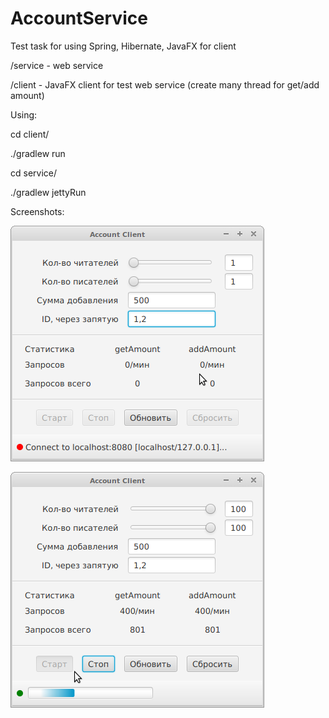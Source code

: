 AccountService
==============

Test task for using Spring, Hibernate, JavaFX for client


/service - web service

/client - JavaFX client for test web service (create many thread for get/add amount)

Using:

cd client/

./gradlew run

cd service/

./gradlew jettyRun


Screenshots:


![First](https://github.com/cementovoz/accountservice/raw/master/img/first.png)


![Second](https://github.com/cementovoz/accountservice/raw/master/img/second.png)


